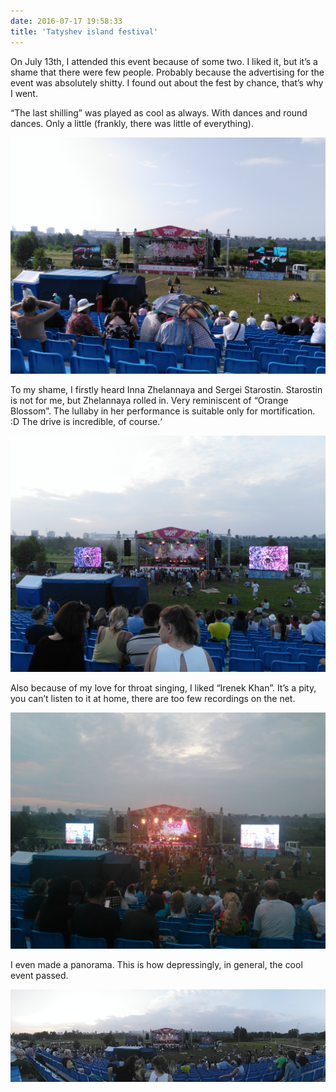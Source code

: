 ```yaml
---
date: 2016-07-17 19:58:33
title: 'Tatyshev island festival'
---
```


On July 13th, I attended this event because of some two. I liked it, but it’s a shame that there
were few people. Probably because the advertising for the event was absolutely shitty. I found out
about the fest by chance, that’s why I went.

“The last shilling” was played as cool as always. With dances and round dances. Only a little
(frankly, there was little of everything).

![](IMG_20160713_180011.jpg)

To my shame, I firstly heard Inna Zhelannaya and Sergei Starostin. Starostin is not for me, but
Zhelannaya rolled in. Very reminiscent of “Orange Blossom”. The lullaby in her performance is
suitable only for mortification. :D The drive is incredible, of course.‘

![](IMG_20160713_202116.jpg)

Also because of my love for throat singing, I liked “Irenek Khan”. It’s a pity, you can’t listen to
it at home, there are too few recordings on the net.

![](IMG_20160713_212541.jpg)

I even made a panorama. This is how depressingly, in general, the cool event passed.

![](PANO_20160713_202011.jpg)

